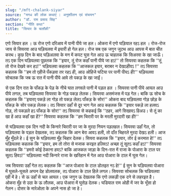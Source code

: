 ```yaml
---
slug: "/mft-chalank-siyar"
source: "मगध की लोक कथाएं : अनुशाीलन एवं संचयन"
author: "डॉ. राम प्रसाद सिंह"
section: "नीति कथा"
title: "सियार के चलाँकी"
---
```

एगो सियार हल । ऊ रोज एगो दरिआव में पानी पीये जा हल। ओकरा में एगो घड़ियाल रहऽ हल । रोज-रोज जाय से सियरवा आउ घड़ियलवा में इयारी हो गेल हल। रोज सब एक जगुन जुटथ आउ आपस में बात चीत करथ। कुछ दिन के बाद घड़िअलवा के मन में कपट घुस गेल आउ ऊ चाहलक कि सिअरवा के खा जाऊँ। तऽ एक दिन घड़ियलवा पूछलक कि ''इयार, तूं रोज कहाँ पानी पीये जा हऽ!'' तो सियरवा कहलक कि ''तूं तो रोज देखवे कर हऽ!'' घड़ियलवा कहलक कि ''आजकल इयार, बराबर न देखऽहीवऽ !'' तऽ सियरवा कहलक कि ''हम तो एहीजे पँकड़वा तर रहऽ ही, आउ ओहिजे घटिया पर पानी पीयऽ ही!'' घड़ियलवा सोचलक कि जब ऊ रात में पानी पीये आवे तो पकड़ के खा जाईं। 

से एक दिन रात के पाँकड़ के पेड़ के नीचे घात लगवले पानी में पड़ल हल । सियरवा पानी पीये आयल आउ पीये लगल, तब घड़ियलवा सियरवा के गोड़ पकड़ लेलक। सियरवा असमंजस में पड़ गेल। बाकि ऊ सोच के कहलक कि ''इयारए पकड़े ला गोड़ तो पकड़ लेलऽ पाँकड़ के सोर!'' ओकरा बाद घड़ियलवा गोड़ छोड़ के पाँकड़ के सोर पकड़ लेलक। तऽ सियार उहाँ से दूर भाग गेल आउ कहलक कि ''इयार पकड़े ला हलवऽ गोड़, तो पकड़ले हऽ पाँकड़ के सोर!'' तऽ सियरवा से कहकई कि ''ठहर, आगे सिखावऽ हिअउ। से तूं का खा हें आउ कहाँ खा हें?'’ सियरवा कहलक कि ''हम चिरारी पर के मरली मुरदारी खा ही!'' 

से घड़ियलवा एक दिन नदी के किनारे चिरारी पर जा के मुरदा नियन पड़लहल। सियरवा उहाँ गेल, तो घड़ियलवा के पड़ल देखलक, तऽ कहलक कि आन बेरा आवऽ हली, तो दाँत चिहरले मुरदा देखऽ हली। आज मुँह मुँदले हे। ई सुन के घड़ियलवा मुँह चिहार देलक। सियरा कहलक कि ''इयार, तोर ई करमात हे!'' तऽ घड़ियलवा कहलक कि ''इयार, हम तो तोरा से मजाक करइत हलिवऽ! अच्छा तूं सूतऽ कहाँ हऽ!'' सियरवा कहलक कि ''हमरो कोई ठेकाना हवऽ? बाकि आजकल जाड़ा के दिन-रात में राजा के पोआरा के टाल पर सूतऽ हिवऽ!'' घड़ियलवा नदी किनारे राजा के खरिहान में गेल आउ पोआरा के टाल में घुस गेल। 

जब सियरवा उहाँ गेल तऽ कहलक कि ''आज पोआरा के टाल डोलइत नऽ हे!'' ई सुन के घड़ियलवा पोआरा में घुसले-घुसले अप्पन देह डोलवलक, तऽ पोआरा के टाल हिले लगल। सियरवा सोचलक कि घडियलवा एही में हे। से ऊ उहाँ से चल आयल। एक जगुन ऊ देखलक कि एगो लकड़ी एक दने से लहरइत है। ओकरा मुँह से उठा के ऊ लौलक, आउ पोआरा में घुसेड़ देलक। घडियाल राम ओही में जर के भूँसा हो गेलन। दोसर के मारेओला के अपने नास हो जा हे। 